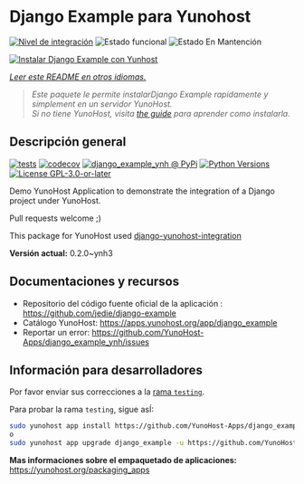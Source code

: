 <!--
Este archivo README esta generado automaticamente<https://github.com/YunoHost/apps/tree/master/tools/readme_generator>
No se debe editar a mano.
-->

# Django Example para Yunohost

[![Nivel de integración](https://dash.yunohost.org/integration/django_example.svg)](https://ci-apps.yunohost.org/ci/apps/django_example/) ![Estado funcional](https://ci-apps.yunohost.org/ci/badges/django_example.status.svg) ![Estado En Mantención](https://ci-apps.yunohost.org/ci/badges/django_example.maintain.svg)

[![Instalar Django Example con Yunhost](https://install-app.yunohost.org/install-with-yunohost.svg)](https://install-app.yunohost.org/?app=django_example)

*[Leer este README en otros idiomas.](./ALL_README.md)*

> *Este paquete le permite instalarDjango Example rapidamente y simplement en un servidor YunoHost.*  
> *Si no tiene YunoHost, visita [the guide](https://yunohost.org/install) para aprender como instalarla.*

## Descripción general

[![tests](https://github.com/YunoHost-Apps/django_example_ynh/actions/workflows/tests.yml/badge.svg?branch=main)](https://github.com/YunoHost-Apps/django_example_ynh/actions/workflows/tests.yml)
[![codecov](https://codecov.io/github/jedie/django_example_ynh/branch/main/graph/badge.svg)](https://app.codecov.io/github/jedie/django_example_ynh)
[![django_example_ynh @ PyPi](https://img.shields.io/pypi/v/django_example_ynh?label=django_example_ynh%20%40%20PyPi)](https://pypi.org/project/django_example_ynh/)
[![Python Versions](https://img.shields.io/pypi/pyversions/django_example_ynh)](https://github.com/YunoHost-Apps/django_example_ynh/blob/main/pyproject.toml)
[![License GPL-3.0-or-later](https://img.shields.io/pypi/l/django_example_ynh)](https://github.com/YunoHost-Apps/django_example_ynh/blob/main/LICENSE)

Demo YunoHost Application to demonstrate the integration of a Django project under YunoHost.

Pull requests welcome ;)

This package for YunoHost used [django-yunohost-integration](https://github.com/YunoHost-Apps/django_yunohost_integration)


**Versión actual:** 0.2.0~ynh3
## Documentaciones y recursos

- Repositorio del código fuente oficial de la aplicación : <https://github.com/jedie/django-example>
- Catálogo YunoHost: <https://apps.yunohost.org/app/django_example>
- Reportar un error: <https://github.com/YunoHost-Apps/django_example_ynh/issues>

## Información para desarrolladores

Por favor enviar sus correcciones a la [rama `testing`](https://github.com/YunoHost-Apps/django_example_ynh/tree/testing).

Para probar la rama `testing`, sigue asÍ:

```bash
sudo yunohost app install https://github.com/YunoHost-Apps/django_example_ynh/tree/testing --debug
o
sudo yunohost app upgrade django_example -u https://github.com/YunoHost-Apps/django_example_ynh/tree/testing --debug
```

**Mas informaciones sobre el empaquetado de aplicaciones:** <https://yunohost.org/packaging_apps>
